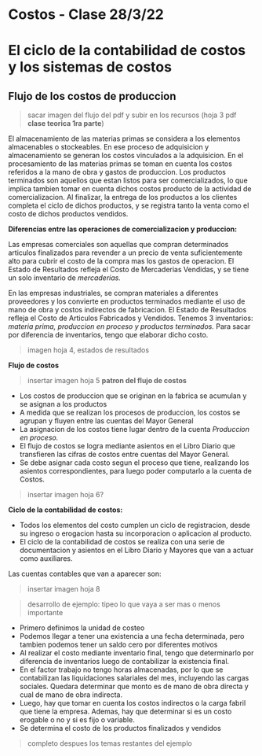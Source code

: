 # Costos - Clase 28/3/22

# El ciclo de la contabilidad de costos y los sistemas de costos

## Flujo de los costos de produccion

> sacar imagen del flujo del pdf y subir en los recursos \(hoja 3 pdf **clase teorica 1ra parte**)

El almacenamiento de las materias primas se considera a los elementos almacenables o stockeables. En ese proceso de adquisicion y almacenamiento se generan los costos vinculados a la adquisicion. En el procesamiento de las materias primas se toman en cuenta los costos referidos a la mano de obra y gastos de produccion. Los productos terminados son aquellos que estan listos para ser comercializados, lo que implica tambien tomar en cuenta dichos costos producto de la actividad de comercializacion. Al finalizar, la entrega de los productos a los clientes completa el ciclo de dichos productos, y se registra tanto la venta como el costo de dichos productos vendidos.

**Diferencias entre las operaciones de comercializacion y produccion:**

Las empresas comerciales son aquellas que compran determinados articulos finalizados para revender a un precio de venta suficientemente alto para cubrir el costo de la compra mas los gastos de operacion. El Estado de Resultados refleja el Costo de Mercaderias Vendidas, y se tiene un solo inventario de *mercaderias.*

En las empresas industriales, se compran materiales a diferentes proveedores y los convierte en productos terminados mediante el uso de mano de obra y costos indirectos de fabricacion. El Estado de Resultados refleja el Costo de Articulos Fabricados y Vendidos. Tenemos 3 inventarios: *materia prima, produccion en proceso y productos terminados.* Para sacar por diferencia de inventarios, tengo que elaborar dicho costo.

> imagen hoja 4, estados de resultados

**Flujo de costos**

> insertar imagen hoja 5 **patron del flujo de costos**

- Los costos de produccion que se originan en la fabrica se acumulan y se asignan a los productos
- A medida que se realizan los procesos de produccion, los costos se agrupan y fluyen entre las cuentas del Mayor General
- La asignacion de los costos tiene lugar dentro de la cuenta *Produccion en proceso.*
- El flujo de costos se logra mediante asientos en el Libro Diario que transfieren las cifras de costos entre cuentas del Mayor General.
- Se debe asignar cada costo segun el proceso que tiene, realizando los asientos correspondientes, para luego poder computarlo a la cuenta de Costos.

> insertar imagen hoja 6?

**Ciclo de la contabilidad de costos:**

- Todos los elementos del costo cumplen un ciclo de registracion, desde su ingreso o erogacion hasta su incorporacion o aplicacion al producto.
- El ciclo de la contabilidad de costos se realiza con una serie de documentacion y asientos en el Libro Diario y Mayores que van a actuar como auxiliares.

Las cuentas contables que van a aparecer son:

> insertar imagen hoja 8

> desarrollo de ejemplo: tipeo lo que vaya a ser mas o menos importante

- Primero definimos la unidad de costeo
- Podemos llegar a tener una existencia a una fecha determinada, pero tambien podemos tener un saldo cero por diferentes motivos
- Al realizar el costo mediante inventario final, tengo que determinarlo por diferencia de inventarios luego de contabilizar la existencia final.
- En el factor trabajo no tengo horas almacenadas, por lo que se contabilizan las liquidaciones salariales del mes, incluyendo las cargas sociales. Quedara determinar que monto es de mano de obra directa y cual de mano de obra indirecta.
- Luego, hay que tomar en cuenta los costos indirectos o la carga fabril que tiene la empresa. Ademas, hay que determinar si es un costo erogable o no y si es fijo o variable.
- Se determina el costo de los productos finalizados y vendidos

> completo despues los temas restantes del ejemplo
